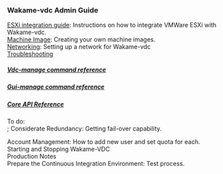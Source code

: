 ### Wakame-vdc Admin Guide

[ESXi integration guide](ESXi-integration-guide): Instructions on how to integrate VMWare ESXi with Wakame-vdc.  
[Machine Image](Machine-Image): Creating your own machine images.  
[Networking](Networking): Setting up a network for Wakame-vdc  
[Troubleshooting](Troubleshooting)   

##### [Vdc-manage command reference](Vdc-manage-command-reference)  

##### [Gui-manage command reference](Gui-manage-command-reference)  

##### [Core API Reference](Core-API-reference)  


To do:  
; Considerate Redundancy: Getting fail-over capability.

Account Management: How to add new user and set quota for each.  
Starting and Stopping Wakame-VDC  
Production Notes  
Prepare the Continuous Integration Environment: Test process.  


